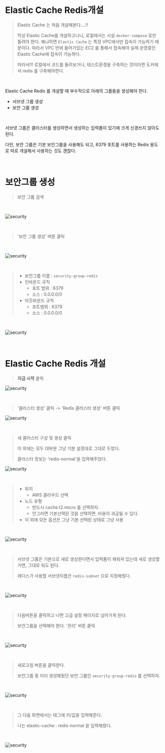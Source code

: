# Elastic Cache Redis개설

> Elastic Cache 는 처음 개설해본다....!!<br>
>
> 막상 Elastic Cache를 개설하고나니, 로컬에서는 사실 `docker-compose` 로만 돌려야 한다. 왜냐하면 `Elastic Cache` 는 특정 VPC에서만 접속이 가능하기 때문이다. 따라서 VPC 안에 들어가있는 EC2 를 통해서 접속해야 실제 운영중인 Elastic Cache에 접속이 가능하다.<br>
>
> 따라서!!! 로컬에서 코드를 돌려보거나, 테스트환경을 구축하는 것이라면 도커에서 redis 를 구축해야한다.<br>

<br>

Elastic Cache Redis 를 개설할 때 부수적으로 아래의 그룹들을 생성해야 한다.

- 서브넷 그룹 생성
- 보안 그룹 생성

<br>

서브넷 그룹은 클러스터를 생성하면서 생성하는 입력폼이 있기에 크게 신경쓰지 않아도 된다.<br>

다만, 보안 그룹은 기본 보안그룹을 사용해도 되고, 6379 포트를 사용하는 Redis 용도로 따로 개설해서 사용하는 것도 괜찮다.<br>

<br>

# 보안그룹 생성

>  보안 그룹 검색

<br>

![security](./img/AWS-ELASTIC-CACHE/SECURITY-GROUP-1.png)

<br>

> '보안 그룹 생성' 버튼 클릭

<br>

![security](./img/AWS-ELASTIC-CACHE/SECURITY-GROUP-2.png)

<br>

> - 보안그룹 이름 : `security-group-redis` 
> - 인바운드 규칙
>   - 포트 범위 : 6379
>   - 소스 : 0.0.0.0/0
> - 아웃바운드 규칙
>   - 포트범위 : 6379
>   - 소스 : 0.0.0.0/0

<br>

![security](./img/AWS-ELASTIC-CACHE/SECURITY-GROUP-3.png)

<br>

# Elastic Cache Redis 개설

> **지금 시작** 클릭

![security](./img/AWS-ELASTIC-CACHE/ELASTIC-CACHE-1.png)

<br>

> '클러스터 생성' 클릭 -> 'Redis 클러스터 생성' 버튼 클릭

![security](./img/AWS-ELASTIC-CACHE/ELASTIC-CACHE-2.png)

<br>

> 새 클러스터 구성 및 생성 클릭<br>
>
> 이 외에는 모두 대부분 그냥 기본 설정대로 그대로 두었다.<br>
>
> 클러스터 정보는 'redis-normal'을 입력해주었다.<br>

![security](./img/AWS-ELASTIC-CACHE/ELASTIC-CACHE-3.png)

<br>

> - 위치
>   - AWS 클라우드 선택
> - 노드 유형
>   - 반드시 cache.t2.micro 를 선택하자.
>   - 안그러면 기본선택된 것을 선택하면, 비용이 과금될 수 있다.
> - 이 외에 모든 옵션은 그냥 기본 선택된 상태로 그냥 사용

<br>

![security](./img/AWS-ELASTIC-CACHE/ELASTIC-CACHE-4.png)

<br>

> 서브넷 그룹은 기본으로 새로 생성한다면서 입력폼이 채워져 있는데 새로 생성할 거면, 그대로 둬도 된다.
>
> 레디스가 사용할 서브넷이름은 `redis-subnet` 으로 지정해줬다.

<br>

![security](./img/AWS-ELASTIC-CACHE/ELASTIC-CACHE-5.png)

<br>

> 다음버튼을 클릭하고 나면 고급 설정 페이지로 넘어가게 된다.<br>
>
> 보안그룹을 선택해야 한다. '관리' 버튼 클릭<br>

<br>

![security](./img/AWS-ELASTIC-CACHE/ELASTIC-CACHE-6.png)

<br>

> 새로고침 버튼을 클릭한다.<br>
>
> 보안그룹 중 미리 생성해뒀던 보안 그룹인 `security-group-redis` 를 선택하자.<br>

<br>

![security](./img/AWS-ELASTIC-CACHE/ELASTIC-CACHE-7.png)

<br>

> 그 다음 화면에서는 태그에 키/값을 입력해준다.
>
> 나는 elastic-cache : redis-normal 을 입력해줬다.

<br>

![security](./img/AWS-ELASTIC-CACHE/ELASTIC-CACHE-9.png)

<br>

